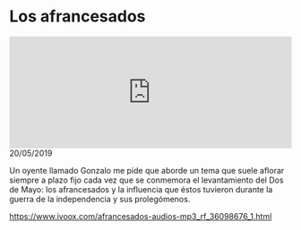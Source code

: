 # Los afrancesados
<iframe id='audio_88903085' frameborder='0' allowfullscreen='' scrolling='no' height='200' style='width:100%;' src='https://www.ivoox.com/player_ej_36098676_6_1.html' loading='lazy'></iframe>20/05/2019

Un oyente llamado Gonzalo me pide que aborde un tema que suele aflorar siempre a plazo fijo cada vez que se conmemora el levantamiento del Dos de Mayo: los afrancesados y la influencia que éstos tuvieron durante la guerra de la independencia y sus prolegómenos. 

https://www.ivoox.com/afrancesados-audios-mp3_rf_36098676_1.html
